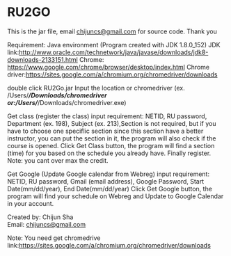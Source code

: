# RU2GO
This is the jar file, email chijuncs@gmail.com for source code. Thank you

Requirement: Java environment (Program created with JDK 1.8.0_152)
JDK link:http://www.oracle.com/technetwork/java/javase/downloads/jdk8-downloads-2133151.html
Chrome: https://www.google.com/chrome/browser/desktop/index.html
Chrome driver:https://sites.google.com/a/chromium.org/chromedriver/downloads

double click RU2Go.jar
Input the location or chromedriver (ex. /Users/***/Downloads/chromedriver  or:/Users/***/Downloads/chromedriver.exe)


Get class (register the class)
input requirement: NETID, RU password, Department (ex. 198), Subject (ex. 213),Section is not required, but if you have to choose one speciflic section since this section have a better instructor, you can put the section in it, the program will also check if the course is opened.
Click Get Class button, the program will find a section (time) for you based on the schedule you already have. Finally register.
Note: you cant over max the credit.






Get Google (Update Google calendar from Webreg)
input requirement: NETID, RU password, Gmail (email address), Google Password, Start Date(mm/dd/year), End Date(mm/dd/year)
Click Get Google button, the program will find your schedule on Webreg and Update to Google Calendar in your account.


Created by: Chijun Sha              
Email: chijuncs@gmail.com

Note: You need get chromedrive link:https://sites.google.com/a/chromium.org/chromedriver/downloads



